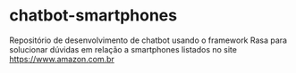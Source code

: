# chatbot-smartphones
Repositório de desenvolvimento de chatbot usando o framework Rasa para solucionar dúvidas em relação a smartphones listados no site https://www.amazon.com.br
